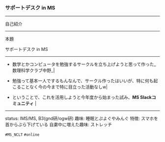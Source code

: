 ### サポートデスク in MS

---
自己紹介



---
本題

サポートデスク in MS

---

- 数学とかコンピュータを勉強するサークルを立ち上げようと思って作った_数理科学クラブ中野_|

  

- 勉強って基本一人でするもんなんで、サークル作ったはいいが、特に何も起こることなく今の今まで特に目立った活動なしw|

  

- ということで、これを活用しようと今年度から始まった試み、**MS Slackコミュニティ** |

---




status: IMS/MS, B3(gnd研/ogw研)
趣味: 睡眠とぷよぐやみんぐ
特徴: スマホを首からぶら下げている
自粛中に増えた趣味: ストレッチ



`#MS_NCLT`
`#online`